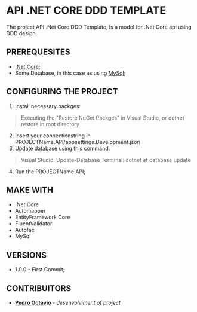 # API .NET CORE DDD TEMPLATE
The project API .Net Core DDD Template, is a model for .Net Core api using DDD design.
## PREREQUESITES
* [.Net Core](https://dotnet.microsoft.com/download);
* Some Database, in this case as using [MySql](https://www.mysql.com);
## CONFIGURING THE PROJECT
1) Install necessary packges:
> Executing the "Restore NuGet Packges" in Visual Studio, or dotnet restore in root directory
2) Insert your connectionstring in PROJECTName.API/appsettings.Development.json
3) Update database using this command:
> Visual Studio: Update-Database
> Terminal: dotnet  ef database update
4) Run the PROJECTName.API;
## MAKE WITH
* .Net Core
* Automapper
* EntityFramework Core
* FluentValidator
* Autofac
* MySql
## VERSIONS
* 1.0.0 - First Commit;
## CONTRIBUITORS
* [**Pedro Octávio**](https://github.com/pedro-octavio) - *desenvolviment of project*